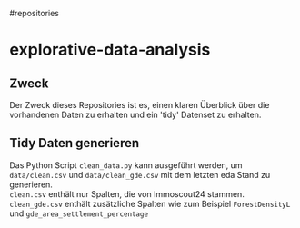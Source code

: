 #repositories 
# explorative-data-analysis
## Zweck
Der Zweck dieses Repositories ist es, einen klaren Überblick über die vorhandenen Daten zu erhalten und ein 'tidy' Datenset zu erhalten. 

## Tidy Daten generieren
Das Python Script `clean_data.py` kann ausgeführt werden, um `data/clean.csv` und `data/clean_gde.csv` mit dem letzten eda Stand zu generieren.  
`clean.csv` enthält nur Spalten, die von Immoscout24 stammen.  
`clean_gde.csv` enthält zusätzliche Spalten wie zum Beispiel `ForestDensityL` und `gde_area_settlement_percentage`